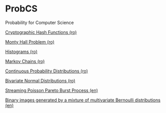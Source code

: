 ProbCS
======

Probability for Computer Science

[Cryptographic Hash Functions (ro)](http://nbviewer.ipython.org/url/raw.github.com/empet/ProbCS/master/CryptographicHashFunctions.ipynb)

[Monty Hall Problem (ro)](http://nbviewer.ipython.org/url/raw.github.com/empet/ProbCS/master/Monty_Hall.ipynb)

[Histograms (ro)](http://nbviewer.ipython.org/url/raw.github.com/empet/ProbCS/master/Histograme.ipynb)

[Markov Chains (ro)](http://nbviewer.ipython.org/url/raw.github.com/empet/ProbCS/master/MarkovChains.ipynb)

[Continuous Probability Distributions (ro)](http://nbviewer.ipython.org/url/raw.github.com/empet/ProbCS/master/DistributiiProbCont.ipynb)

[Bivariate Normal Distributions (ro)](http://nbviewer.ipython.org/url/raw.github.com/empet/ProbCS/master/BivariateNormal.ipynb)

[Streaming Poisson Pareto Burst Process (en)](http://nbviewer.ipython.org/gist/empet/a03885a54c256a21c514)

[Binary images generated by a mixture of multivariate Bernoulli distributions (en)](http://nbviewer.ipython.org/gist/empet/960a0ea4040a50091987)
